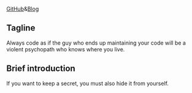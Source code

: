 [GitHub](https://github.com/GeekRRK)&[Blog](http://geekrrk.github.io/Blog)  
## Tagline
Always code as if the guy who ends up maintaining your code will be a violent psychopath who knows where you live.
## Brief introduction
If you want to keep a secret, you must also hide it from yourself.